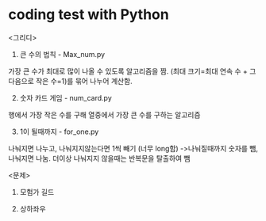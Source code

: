 # coding test with Python


<그리디>

1) 큰 수의 법칙 - Max_num.py

가장 큰 수가 최대로 많이 나올 수 있도록 알고리즘을 짬. (최대 크기=최대 연속 수 + 그 다음으로 작은 수=1)를 묶어 나누어 계산함.


2) 숫자 카드 게임 - num_card.py

행에서 가장 작은 수를 구해 열중에서 가장 큰 수를 구하는 알고리즘


3) 1이 될때까지 - for_one.py

나눠지면 나누고, 나눠지지않는다면 1씩 빼기
(너무 long함)
->나눠질때까지 숫자를 뺌, 나눠지면 나눔. 더이상 나눠지지 않을때는 반복문을 탈출하여 뺌


<문제>

1) 모험가 길드

2) 상하좌우
